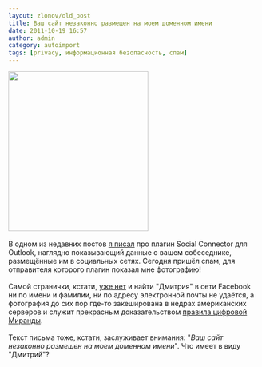 ```yaml
---
layout: zlonov/old_post
title: Ваш сайт незаконно размещен на моем доменном имени
date: 2011-10-19 16:57
author: admin
category: autoimport
tags: [privacy, информационная безопасность, спам]
---
```

<div dir="ltr" trbidi="on">
<div><a href="http://4.bp.blogspot.com/-E8bcmXZ4FyU/Tp7ImAMiY2I/AAAAAAAAAPM/UDJe-MOeKKA/s1600/%25D0%2592%25D0%25B0%25D1%2588+%25D1%2581%25D0%25B0%25D0%25B9%25D1%2582.png" imageanchor="1"><img border="0" height="320" src="https://4.bp.blogspot.com/-E8bcmXZ4FyU/Tp7ImAMiY2I/AAAAAAAAAPM/UDJe-MOeKKA/s320/%25D0%2592%25D0%25B0%25D1%2588+%25D1%2581%25D0%25B0%25D0%25B9%25D1%2582.png" width="280"/></a></div>
<br />В одном из недавних постов <a href="http://zlonov.blogspot.com/2011/10/blog-post_13.html">я писал</a> про плагин Social Connector для Outlook, наглядно показывающий данные о вашем собеседнике, размещённые им в социальных сетях. Сегодня пришёл спам, для отправителя которого плагин показал мне фотографию!<br /><a name="more"></a><br />Самой странички, кстати, <a href="https://www.facebook.com/microsoft/addfriend.php?emails%5B0%5D=89169697527%40mail.ru&name=%D0%94%D0%BC%D0%B8%D1%82%D1%80%D0%B8%D0%B9+%D0%A1%D0%B5%D1%80%D0%BE%D1%83%D0%B3%D0%BE%D0%BB%D1%8C%D0%BD%D0%B8%D0%BA%D0%BE%D0%B2">уже нет</a> и найти "Дмитрия" в сети Facebook ни по имени и фамилии, ни по адресу электронной почты не удаётся, а фотография до сих пор где-то закеширована в недрах американских серверов и служит прекрасным доказательством <a href="http://emeliyannikov.blogspot.com/2011/07/blog-post_08.html">правила цифровой Миранды</a>.<br /><br />Текст письма тоже, кстати, заслуживает внимания: "<span><i>Ваш сайт незаконно размещен на моем доменном имени</i></span>". Что имеет в виду "Дмитрий"?</div>
